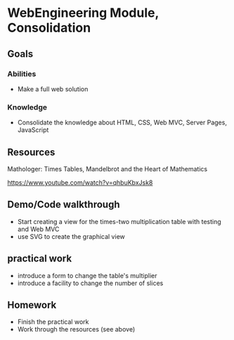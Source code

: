 # WebEngineering Module, Consolidation

## Goals

### Abilities
- Make a full web solution

### Knowledge
- Consolidate the knowledge about HTML, CSS, Web MVC, Server Pages, JavaScript

## Resources

Mathologer: 
Times Tables, Mandelbrot and the Heart of Mathematics

https://www.youtube.com/watch?v=qhbuKbxJsk8

## Demo/Code walkthrough 

- Start creating a view for the times-two multiplication table
  with testing and Web MVC
- use SVG to create the graphical view

## practical work

- introduce a form to change the table's multiplier
- introduce a facility to change the number of slices

## Homework 

- Finish the practical work
- Work through the resources (see above)